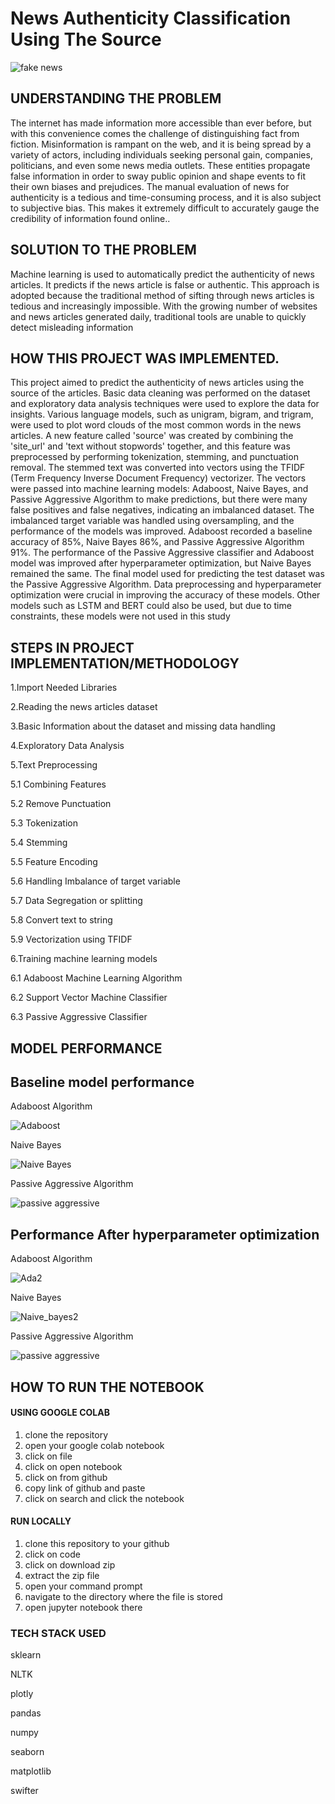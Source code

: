 # News Authenticity Classification Using The Source


![fake news](https://user-images.githubusercontent.com/72034856/215819085-30a3c69c-a14f-4489-8a65-75cd9d268a09.jpg)


## UNDERSTANDING THE PROBLEM

The internet has made information more accessible than ever before, but with this convenience comes the challenge of distinguishing fact from fiction. Misinformation is rampant on the web, and it is being spread by a variety of actors, including individuals seeking personal gain, companies, politicians, and even some news media outlets. These entities propagate false information in order to sway public opinion and shape events to fit their own biases and prejudices. The manual evaluation of news for authenticity is a tedious and time-consuming process, and it is also subject to subjective bias. This makes it extremely difficult to accurately gauge the credibility of information found online..

## SOLUTION TO THE PROBLEM

Machine learning is used to automatically predict the authenticity of news articles. It predicts if the news article is false or authentic. This approach is adopted because the traditional method of sifting through news articles is tedious and increasingly impossible. With the growing number of websites and news articles generated daily, traditional tools are unable to quickly detect misleading information

## HOW THIS PROJECT WAS IMPLEMENTED.
This project aimed to predict the authenticity of news articles using the source of the articles. Basic data cleaning was performed on the dataset and exploratory data analysis techniques were used to explore the data for insights. Various language models, such as unigram, bigram, and trigram, were used to plot word clouds of the most common words in the news articles. A new feature called 'source' was created by combining the 'site_url' and 'text without stopwords' together, and this feature was preprocessed by performing tokenization, stemming, and punctuation removal. The stemmed text was converted into vectors using the TFIDF (Term Frequency Inverse Document Frequency) vectorizer. The vectors were passed into machine learning models: Adaboost, Naive Bayes, and Passive Aggressive Algorithm to make predictions, but there were many false positives and false negatives, indicating an imbalanced dataset. The imbalanced target variable was handled using oversampling, and the performance of the models was improved. Adaboost recorded a baseline accuracy of 85%, Naive Bayes 86%, and Passive Aggressive Algorithm 91%. The performance of the Passive Aggressive classifier and Adaboost model was improved after hyperparameter optimization, but Naive Bayes remained the same. The final model used for predicting the test dataset was the Passive Aggressive Algorithm. Data preprocessing and hyperparameter optimization were crucial in improving the accuracy of these models. Other models such as LSTM and BERT could also be used, but due to time constraints, these models were not used in this study

## STEPS IN PROJECT IMPLEMENTATION/METHODOLOGY

1.Import Needed Libraries

2.Reading the news articles dataset

3.Basic Information about the dataset and missing data handling

4.Exploratory Data Analysis

5.Text Preprocessing

5.1 Combining Features

5.2 Remove Punctuation

5.3 Tokenization

5.4 Stemming

5.5 Feature Encoding

5.6 Handling Imbalance of target variable

5.7 Data Segregation or splitting

5.8 Convert text to string

5.9 Vectorization using TFIDF 

6.Training machine learning models

  6.1 Adaboost Machine Learning Algorithm

  6.2 Support Vector Machine Classifier

  6.3 Passive Aggressive Classifier


## MODEL PERFORMANCE

## Baseline model performance

Adaboost Algorithm

![Adaboost](https://user-images.githubusercontent.com/72034856/215877867-ba3cc602-bb40-4263-a482-3cc16c6cde7e.PNG)

Naive Bayes

![Naive Bayes](https://user-images.githubusercontent.com/72034856/215878376-421ce7e5-d319-415b-a7e5-bff90e9f1b84.PNG)


Passive Aggressive Algorithm

![passive aggressive](https://user-images.githubusercontent.com/72034856/215878454-47e01c19-6b14-4889-886f-eb00a7afac7b.PNG)


## Performance After hyperparameter optimization

Adaboost Algorithm

![Ada2](https://user-images.githubusercontent.com/72034856/215895675-97732d6d-7b9b-4b6f-801f-432a78939fc9.PNG)


Naive Bayes

![Naive_bayes2](https://user-images.githubusercontent.com/72034856/215895712-6ab4adb8-0a6d-4704-9192-5c7ccee82259.PNG)


Passive Aggressive Algorithm

![passive aggressive](https://user-images.githubusercontent.com/72034856/215878704-015d0b3b-1820-445c-afbc-4876d3f3d640.PNG)


## HOW TO RUN THE NOTEBOOK

#### USING GOOGLE COLAB

1. clone the repository
2. open your google colab notebook
3. click on file
4. click on open notebook
5. click on from github
6. copy link of github and paste 
7. click on search and click the notebook



#### RUN LOCALLY

1. clone this repository to your github
2. click on code
3. click on download zip
4. extract the zip file
5. open your command prompt
6. navigate to the directory where the file is stored
7. open jupyter notebook there

### TECH STACK USED

sklearn

NLTK

plotly

pandas

numpy

seaborn

matplotlib

swifter




